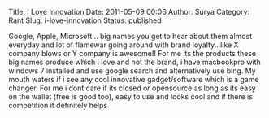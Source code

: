 Title: I Love Innovation
Date: 2011-05-09 00:06
Author: Surya
Category: Rant
Slug: i-love-innovation
Status: published

Google, Apple, Microsoft... big names you get to hear about them almost
everyday and lot of flamewar going around with brand loyalty...like X
company blows or Y company is awesome\!\! For me its the products these
big names produce which i love and not the brand, i have macbookpro with
windows 7 installed and use google search and alternatively use bing. My
mouth waters if i see any cool innovative gadget/software which is a
game changer. For me i dont care if its closed or opensource as long as
its easy on the wallet (free is good too), easy to use and looks cool
and if there is competition it definitely helps
